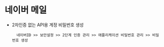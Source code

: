 # 네이버 메일
- 2차인증 없는 API용 계정 비밀번호 생성
  ```
    네이버ID >> 보안설정 >> 2단계 인증 관리 >> 애플리케이션 비밀번호 관리 >> 비밀번호 생성
  ```
